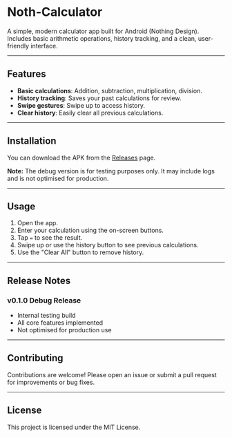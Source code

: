 # Noth-Calculator

A simple, modern calculator app built for Android (Nothing Design).  
Includes basic arithmetic operations, history tracking, and a clean, user-friendly interface.

---

## Features

- **Basic calculations**: Addition, subtraction, multiplication, division.  
- **History tracking**: Saves your past calculations for review.  
- **Swipe gestures**: Swipe up to access history.  
- **Clear history**: Easily clear all previous calculations.  

---

## Installation

You can download the APK from the [Releases](https://github.com/Cyrus-Gahatraj/Noth-Calculator/releases) page.

**Note:** The debug version is for testing purposes only. It may include logs and is not optimised for production.

---

## Usage

1. Open the app.  
2. Enter your calculation using the on-screen buttons.  
3. Tap `=` to see the result.  
4. Swipe up or use the history button to see previous calculations.  
5. Use the "Clear All" button to remove history.

---

## Release Notes

### v0.1.0 Debug Release
- Internal testing build
- All core features implemented
- Not optimised for production use

---

## Contributing

Contributions are welcome! Please open an issue or submit a pull request for improvements or bug fixes.

---

## License

This project is licensed under the MIT License.

